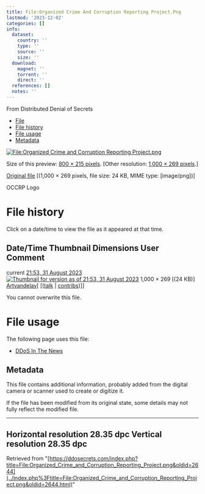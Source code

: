 ```yaml
---
title: File:Organized Crime And Corruption Reporting Project.Png
lastmod: '2023-12-02'
categories: []
info:
  dataset:
    country: ''
    type: ''
    source: ''
    size: ''
  download:
    magnet: ''
    torrent: ''
    direct: ''
  references: []
  notes: ''
---
```




From Distributed Denial of Secrets

- [File](./File:Organized_Crime_and_Corruption_Reporting_Project.png.html#file)
- [File
history](./File:Organized_Crime_and_Corruption_Reporting_Project.png.html#filehistory)
- [File
usage](./File:Organized_Crime_and_Corruption_Reporting_Project.png.html#filelinks)
- [Metadata](./File:Organized_Crime_and_Corruption_Reporting_Project.png.html#metadata)

[![File:Organized Crime and Corruption Reporting
Project.png](../images/thumb/6/6b/Organized_Crime_and_Corruption_Reporting_Project.png/800px-Organized_Crime_and_Corruption_Reporting_Project.png%3F20230831215300)](../images/6/6b/Organized_Crime_and_Corruption_Reporting_Project.png)

Size of this preview: [800 × 215
pixels](../images/thumb/6/6b/Organized_Crime_and_Corruption_Reporting_Project.png/800px-Organized_Crime_and_Corruption_Reporting_Project.png).
[Other resolution: [1,000 × 269
pixels](../images/6/6b/Organized_Crime_and_Corruption_Reporting_Project.png).]

[Original
file](../images/6/6b/Organized_Crime_and_Corruption_Reporting_Project.png "Organized Crime and Corruption Reporting Project.png")
‎[(1,000 × 269 pixels, file size: 24 KB, MIME type:
[image/png])]

OCCRP Logo

# File history

Click on a date/time to view the file as it appeared at that time.

Date/Time Thumbnail Dimensions User Comment
---
current [21:53, 31 August 2023](../images/6/6b/Organized_Crime_and_Corruption_Reporting_Project.png) [![Thumbnail for version as of 21:53, 31 August 2023](../images/thumb/6/6b/Organized_Crime_and_Corruption_Reporting_Project.png/120px-Organized_Crime_and_Corruption_Reporting_Project.png%3F20230831215300)](../images/6/6b/Organized_Crime_and_Corruption_Reporting_Project.png) 1,000 × 269 [(24 KB)] [Artvandelay](../index.php%3Ftitle=User:Artvandelay&action=edit&redlink=1.html "User:Artvandelay (page does not exist)")[ [([talk](../index.php%3Ftitle=User_talk:Artvandelay&action=edit&redlink=1.html "User talk:Artvandelay (page does not exist)") | [contribs](./Special:Contributions/Artvandelay.html "Special:Contributions/Artvandelay"))]]

You cannot overwrite this file.

# File usage

The following page uses this file:

- [DDoS In The News](DDoS_In_The_News.html "DDoS In The News")

## Metadata

This file contains additional information, probably added from the
digital camera or scanner used to create or digitize it.

If the file has been modified from its original state, some details may
not fully reflect the modified file.

---
Horizontal resolution 28.35 dpc
Vertical resolution 28.35 dpc
---

Retrieved from
"[https://ddosecrets.com/index.php?title=File:Organized_Crime_and_Corruption_Reporting_Project.png&oldid=2644](../index.php%3Ftitle=File:Organized_Crime_and_Corruption_Reporting_Project.png&oldid=2644.html)"

